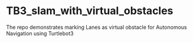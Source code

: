 # TB3_slam_with_virtual_obstacles
The repo demonstrates marking Lanes as virtual obstacle for Autonomous Navigation using Turtlebot3

